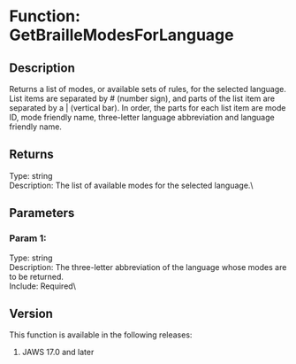# Function: GetBrailleModesForLanguage

## Description

Returns a list of modes, or available sets of rules, for the selected
language. List items are separated by \# (number sign), and parts of the
list item are separated by a \| (vertical bar). In order, the parts for
each list item are mode ID, mode friendly name, three-letter language
abbreviation and language friendly name.

## Returns

Type: string\
Description: The list of available modes for the selected language.\

## Parameters

### Param 1:

Type: string\
Description: The three-letter abbreviation of the language whose modes
are to be returned.\
Include: Required\

## Version

This function is available in the following releases:

1.  JAWS 17.0 and later

